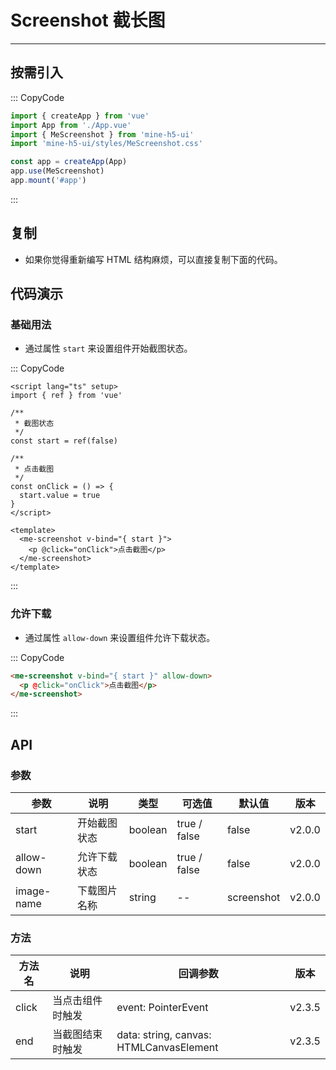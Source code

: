 # Screenshot 截长图

---

## 按需引入

::: CopyCode

```js
import { createApp } from 'vue'
import App from './App.vue'
import { MeScreenshot } from 'mine-h5-ui'
import 'mine-h5-ui/styles/MeScreenshot.css'

const app = createApp(App)
app.use(MeScreenshot)
app.mount('#app')
```

:::

## 复制

- 如果你觉得重新编写 HTML 结构麻烦，可以直接复制下面的代码。

## 代码演示

### 基础用法

- 通过属性 `start` 来设置组件开始截图状态。

::: CopyCode

```vue
<script lang="ts" setup>
import { ref } from 'vue'

/**
 * 截图状态
 */
const start = ref(false)

/**
 * 点击截图
 */
const onClick = () => {
  start.value = true
}
</script>

<template>
  <me-screenshot v-bind="{ start }">
    <p @click="onClick">点击截图</p>
  </me-screenshot>
</template>
```

:::

### 允许下载

- 通过属性 `allow-down` 来设置组件允许下载状态。

::: CopyCode

```html
<me-screenshot v-bind="{ start }" allow-down>
  <p @click="onClick">点击截图</p>
</me-screenshot>
```

:::

## API

### 参数

| 参数       | 说明         | 类型    | 可选值       | 默认值     | 版本   |
| ---------- | ------------ | ------- | ------------ | ---------- | ------ |
| start      | 开始截图状态 | boolean | true / false | false      | v2.0.0 |
| allow-down | 允许下载状态 | boolean | true / false | false      | v2.0.0 |
| image-name | 下载图片名称 | string  | --           | screenshot | v2.0.0 |

### 方法

| 方法名 | 说明             | 回调参数                                | 版本   |
| ------ | ---------------- | --------------------------------------- | ------ |
| click  | 当点击组件时触发 | event: PointerEvent                     | v2.3.5 |
| end    | 当截图结束时触发 | data: string, canvas: HTMLCanvasElement | v2.3.5 |
